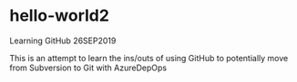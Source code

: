 # hello-world2
Learning GitHub 26SEP2019

This is an attempt to learn the ins/outs of using GitHub to potentially move from Subversion to Git with AzureDepOps
